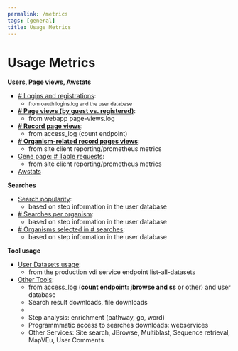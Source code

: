 ```yaml
---
permalink: /metrics
tags: [general]
title: Usage Metrics
---
```

<style>.small { font-size: 80%; }</style>

<h1>Usage Metrics</h1>

<div class="static-content"
<table border="0" cellpadding="2" cellspacing="0" width="100%">

<tr><td><b>Users, Page views, Awstats</b></td></tr>
<tr><td><ul>
  <li><a href="/a/app/search/metrics/LoginStats"># Logins and registrations</a>: 
    <ul><li><span class="small">from oauth logins.log and the user database</span></li></ul></li>
  <li><a href="/a/app/search/metrics/PageViewStats"><b># Page views (by guest vs. registered)</b></a>: 
    <ul><li>from webapp page-views.log</li></ul></li>
  <li><a href="/a/app/search/metrics/RecordPageViewStats"><b># Record page views</b></a>: 
    <ul><li>from access_log (count endpoint)</li></ul></li>
  <li><a href="/a/app/search/metrics/OrgPageViewMetrics"><b># Organism-related record pages views</b></a>: 
    <ul><li>from site client reporting/prometheus metrics</li></ul></li>
  <li><a href="/a/app/search/metrics/GenePageTableMetrics">Gene page: # Table requests</a>: 
    <ul><li>from site client reporting/prometheus metrics</li></ul></li>
  <li><a href="/a/app/search/metrics/Awstats">Awstats</a></li>
</ul></td></tr>

<tr><td><b>Searches</b></td></tr>
<tr><td><ul>
  <li><a href="/a/app/search/metrics/SearchMetrics">Search popularity</a>: 
    <ul><li>based on step information in the user database</li></ul></li>
  <li><a href="/a/app/search/metrics/OrgParamNameMetrics"># Searches per organism</a>: 
    <ul><li>based on step information in the user database</li></ul></li>
  <li><a href="/a/app/search/metrics/OrgParamCountMetrics"># Organisms selected in # searches</a>: 
    <ul><li>based on step information in the user database</li></ul></li>
</ul></td></tr>

<tr><td><b>Tool usage</b></td></tr>
<tr><td><ul>
  <li><a href="/a/app/search/metrics/UserDatasets">User Datasets usage</a>: 
    <ul><li>from the production vdi service endpoint list-all-datasets</li></ul></li>
  <li><a href="/a/app/search/metrics/ToolMetrics">Other Tools</a>:
    <ul><li>from access_log (<b>count endpoint: jbrowse and ss</b> or other) and user database</li>
    <li>Search result downloads, file downloads<li>
    <li>Step analysis: enrichment (pathway, go, word)</li>
    <li>Programmmatic access to searches downloads: webservices </li>
    <li>Other Services: Site search, JBrowse, Multiblast, Sequence retrieval, MapVEu, User Comments</li>
    </ul></li>
  
</ul></td></tr>


</table>


</div>
